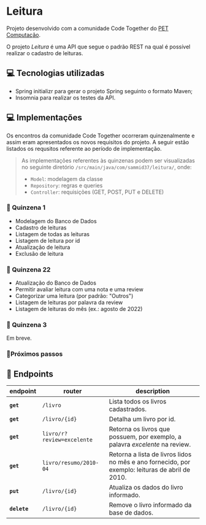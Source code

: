 # Leitura

Projeto desenvolvido com a comunidade Code Together do [PET Computação](https://linktr.ee/petcomufpb).

O projeto *Leitura* é uma API que segue o padrão REST na qual é possível realizar o cadastro de leituras.

## 💻 Tecnologias utilizadas
* Spring initializr para gerar o projeto Spring seguinto o formato Maven;
* Insomnia para realizar os testes da API.

## 💻 Implementações
Os encontros da comunidade Code Together ocorreram quinzenalmente e assim eram apresentados os novos requisitos do projeto. 
A seguir estão listados os requsitos referente ao período de implementação.

> As implementações referentes às quinzenas podem ser visualizadas no seguinte diretório `/src/main/java/com/sammid37/leitura/`, onde: 
> * `Model`: modelagem da classe
> * `Repository`: regras e queries
> * `Controller`: requisições (GET, POST, PUT e DELETE)

### 📖 Quinzena 1
* Modelagem do Banco de Dados 
* Cadastro de leituras
* Listagem de todas as leituras
* Listagem de leitura por id
* Atualização de leitura
* Exclusão de leitura


### 📖 Quinzena 22
* Atualização do Banco de Dados
* Permitir avaliar leitura com uma nota e uma review
* Categorizar uma leitura (por padrão: "Outros")
* Listagem de leituras por palavra da review
* Listagem de leituras do mês (ex.: agosto de 2022)

### 🫥 Quinzena 3
Em breve.
### 🤔Próximos passos


## 🎯 Endpoints
|**endpoint**|**router**|**description**|
|----|----|----|
|**`get`**|`/livro`|Lista todos os livros cadastrados.|
|**`get`**|`/livro/{id}`|Detalha um livro por id.|
|**`get`**|`livro/r?review=excelente`|Retorna os livros que possuem, por exemplo, a palavra *excelente* na review.|
|**`get`**|`livro/resumo/2010-04`|Retorna a lista de livros lidos no mês e ano fornecido, por exemplo: leituras de abril de 2010.|
|**`put`**|`/livro/{id}`|Atualiza os dados do livro informado.|
|**`delete`**|`/livro/{id}`|Remove o livro informado da base de dados.|


